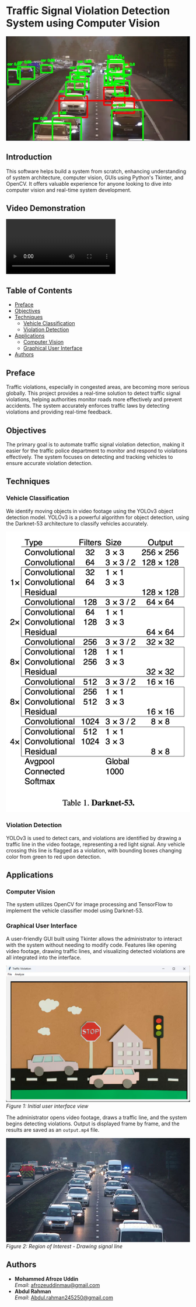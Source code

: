 # Traffic Signal Violation Detection System using Computer Vision

![Violation_Detection_Frame](Images/detected%20frame.png)

## Introduction
This software helps build a system from scratch, enhancing understanding of system architecture, computer vision, GUIs using Python's Tkinter, and OpenCV. It offers valuable experience for anyone looking to dive into computer vision and real-time system development.

## Video Demonstration
![Video Demostration](Materials/output/compar%20view.mp4)

## Table of Contents
- [Preface](#preface)
- [Objectives](#objectives)
- [Techniques](#techniques)
  - [Vehicle Classification](#vehicle-classification)
  - [Violation Detection](#violation-detection)
- [Applications](#applications)
  - [Computer Vision](#computer-vision)
  - [Graphical User Interface](#graphical-user-interface)
- [Authors](#authors)

## Preface
Traffic violations, especially in congested areas, are becoming more serious globally. This project provides a real-time solution to detect traffic signal violations, helping authorities monitor roads more effectively and prevent accidents. The system accurately enforces traffic laws by detecting violations and providing real-time feedback.

## Objectives
The primary goal is to automate traffic signal violation detection, making it easier for the traffic police department to monitor and respond to violations effectively. The system focuses on detecting and tracking vehicles to ensure accurate violation detection.

## Techniques
### Vehicle Classification
We identify moving objects in video footage using the YOLOv3 object detection model. YOLOv3 is a powerful algorithm for object detection, using the Darknet-53 architecture to classify vehicles accurately.

![Darknet Architecture](Images/Darknet53.png)

### Violation Detection
YOLOv3 is used to detect cars, and violations are identified by drawing a traffic line in the video footage, representing a red light signal. Any vehicle crossing this line is flagged as a violation, with bounding boxes changing color from green to red upon detection.

## Applications
### Computer Vision
The system utilizes OpenCV for image processing and TensorFlow to implement the vehicle classifier model using Darknet-53.

### Graphical User Interface
A user-friendly GUI built using Tkinter allows the administrator to interact with the system without needing to modify code. Features like opening video footage, drawing traffic lines, and visualizing detected violations are all integrated into the interface.

![Initial View](Images/initial%20view.jpg)  
*Figure 1: Initial user interface view*

The administrator opens video footage, draws a traffic line, and the system begins detecting violations. Output is displayed frame by frame, and the results are saved as an `output.mp4` file.

![Selected Region](Images/original%20frame.jpg)  
*Figure 2: Region of Interest - Drawing signal line*

## Authors
- **Mohammed Afroze Uddin**  
  *Email*: afrozeuddinmau@gmail.com  
- **Abdul Rahman**  
  *Email*: Abdul.rahman245250@gmail.com
